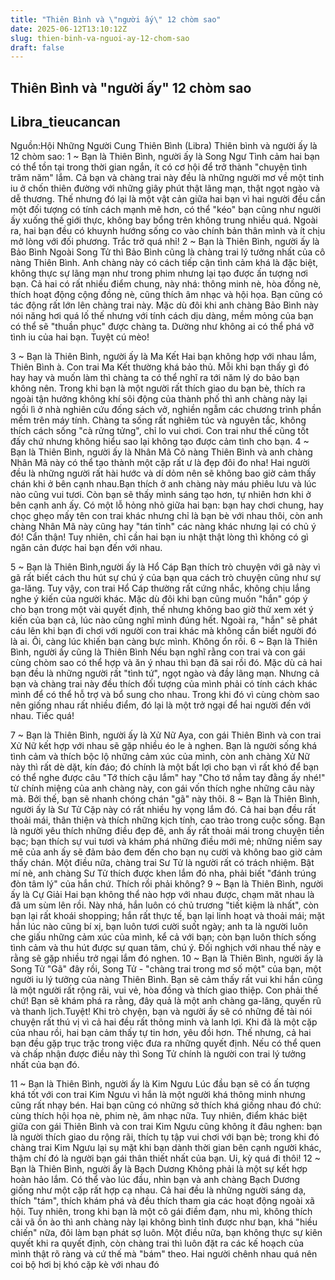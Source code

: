 ```yaml
---
title: "Thiên Bình và \"người ấy\" 12 chòm sao"
date: 2025-06-12T13:10:12Z
slug: thien-binh-va-nguoi-ay-12-chom-sao
draft: false
---
```


## Thiên Bình và "người ấy" 12 chòm sao

## Libra_tieucancan

Nguồn:Hội Những Người Cung Thiên
Bình (Libra)
Thiên bình và người ấy là 12
chòm sao:
1 ~ Bạn là Thiên Bình, người ấy là
Song Ngư
Tình cảm hai bạn có thể tồn tại
trong thời gian ngắn, ít có cơ hội
để
trở thành "chuyện tình trăm năm"
lắm. Cả bạn và chàng trai này đều
là
những người mơ về một tinh iu ở
chốn thiên đường với những giây
phút
thật lãng mạn, thật ngọt ngào và
dễ thương. Thế nhưng đó lại là
một vật
cản giữa hai bạn vì hai người đều
cần một đối tượng có tính cách
mạnh mẽ
hơn, có thể "kéo" bạn cũng như
người ấy xuống thế giới thực,
không bay
bổng trên không trung nhiều quá.
Ngoài ra, hai bạn đều có khuynh
hướng
sống co vào chính bản thân mình
và ít chịu mở lòng với đối
phương. Trắc
trở quá nhỉ!
2 ~ Bạn là Thiên Bình, người ấy là
Bảo Bình
Ngoài Song Tử thì Bảo Bình cũng
là chàng trai lý tưởng nhất của cô
nàng
Thiên Bình. Anh chàng này có cách
tiếp cận tình cảm khá là đặc biệt,
không thực sự lãng mạn như
trong phim nhưng lại tạo được ấn
tượng nơi
bạn. Cả hai có rất nhiều điểm
chung, này nhá: thông minh nè,
hòa đồng
nè, thích hoạt động cộng đồng nè,
cũng thích âm nhạc và hội họa.
Bạn
cũng có tác động rất lớn lên
chàng trai này. Mặc dù đôi khi anh
chàng
Bảo Bình này nói năng hơi quá lố
thế nhưng với tính cách dịu dàng,
mềm
mỏng của bạn có thể sẽ "thuần
phục" được chàng ta. Dường như
không ai có
thể phá vỡ tình iu của hai bạn.
Tuyệt cú mèo!

3 ~ Bạn là Thiên Bình, người ấy là
Ma Kết
Hai bạn không hợp với nhau lắm,
Thiên Bình à. Con trai Ma Kết
thường khá
bảo thủ. Mỗi khi bạn thấy gì đó
hay hay và muốn làm thì chàng ta
có thể
nghĩ ra tới năm lý do bảo bạn
không nên. Trong khi bạn là một
người rất
thích giao du bạn bè, thích ra
ngoài tận hưởng không khí sôi
động của
thành phố thì anh chàng này lại
ngồi lì ở nhà nghiên cứu đống
sách vở,
nghiền ngẫm các chương trình
phần mềm trên máy tính. Chàng ta
sống rất
nghiêm túc và nguyên tắc, không
thích cách sống "cà rửng tửng",
chỉ lo
vui chơi. Con trai như thế cũng tốt
đấy chứ nhưng không hiểu sao lại
không tạo được cảm tình cho bạn.
4 ~ Bạn là Thiên Bình, người ấy là
Nhân Mã
Cô nàng Thiên Bình và anh chàng
Nhân Mã này có thể tạo thành
một cặp rất
ư là đẹp đôi đo nha! Hai người
đều là những người rất hài hước
và dí
dỏm nên sẽ không bao giờ cảm
thấy chán khi ở bên cạnh
nhau.Bạn thích ở
anh chàng này máu phiêu lưu và
lúc nào cũng vui tươi. Còn bạn sẽ
thấy
mình sáng tạo hơn, tự nhiên hơn
khi ở bên cạnh anh ấy. Có một lỗ
hỏng
nhỏ giữa hai bạn: bạn hay chơi
chung, hay chọc ghẹo mấy tên
con trai
khác nhưng chỉ là bạn bè với nhau
thôi, còn anh chàng Nhân Mã này
cũng
hay "tán tỉnh" các nàng khác
nhưng lại có chủ ý đó! Cẩn thận!
Tuy nhiên,
chỉ cần hai bạn iu nhật thật lòng
thì không có gì ngăn cản được hai
bạn
đến với nhau.

5 ~ Bạn là Thiên Bình,người ấy là
Hổ Cáp
Bạn thích trò chuyện với gã này
vì gã rất biết cách thu hút sự chú
ý của
bạn qua cách trò chuyện cũng
như sự ga-lăng. Tuy vậy, con trai
Hổ Cáp
thường rất cứng nhắc, không chịu
lắng nghe ý kiến của người khác.
Mặc dù
đôi khi bạn cũng muốn "hắn" góp
ý cho bạn trong một vài quyết
định, thế
nhưng không bao giờ thử xem
xét ý kiến của bạn cả, lúc nào
cũng nghĩ
mình đúng hết. Ngoài ra, "hắn" sẽ
phát cáu lên khi bạn đi chơi với
người
con trai khác mà không cần biết
người đó là ai. Ôi, càng lúc khiến
bạn
càng bực mình. Không ổn rồi.
6 ~ Bạn là Thiên Bình, người ấy
cũng là Thiên Bình
Nếu bạn nghĩ rằng con trai và con
gái cùng chòm sao có thể hợp và
ăn ý
nhau thì bạn đã sai rồi đó. Mặc dù
cả hai bạn đều là những người rất
"tình tứ", ngọt ngào và đầy lãng
mạn. Nhưng cả bạn và chàng trai
này đều
thích đối tượng của mình phải có
tính cách khác mình để có thể hỗ
trợ
và bổ sung cho nhau. Trong khi
đó vì cùng chòm sao nên giống
nhau rất
nhiều điểm, đó lại là một trở ngại
để hai người đến với nhau. Tiếc
quá!

7 ~ Bạn là Thiên Bình, người ấy là
Xử Nữ
Aya, con gái Thiên Bình và con trai
Xử Nữ kết hợp với nhau sẽ gặp
nhiều
éo le à nghen. Bạn là người sống
khá tình cảm và thích bộc lộ
những cảm
xúc của mình, còn anh chàng Xử
Nữ này thì rất dè dặt, kín đáo; đó
chính
là một bất lợi cho bạn vì rất khó
để bạn có thể nghe được câu "Tớ
thích
cậu lắm" hay "Cho tớ nắm tay
đằng ấy nhé!" từ chính miệng của
anh chàng
này, con gái vốn thích nghe
những câu này mà. Bởi thế, bạn sẽ
nhanh
chóng chán "gã" này thôi.
8 ~ Bạn là Thiên Bình, người ấy là
Sư Tử
Cặp này có rất nhiều hy vọng lắm
đó. Cả hai bạn đều rất thoải mái,
thân
thiện và thích những kịch tính,
cao trào trong cuộc sống. Bạn là
người
yêu thích những điều đẹp đẽ, anh
ấy rất thoải mái trong chuyện
tiền bạc;
bạn thích sự vui tươi và khám
phá những điều mới mẻ; những
niềm say mê
của anh ấy sẽ đảm bảo đem đến
cho bạn nụ cười và không bao giờ
cảm thấy
chán. Một điều nữa, chàng trai Sư
Tử là người rất có trách nhiệm.
Bật mí
nè, anh chàng Sư Tử thích được
khen lắm đó nha, phải biết "đánh
trúng
đòn tâm lý" của hắn chứ. Thích rồi
phải không?
9 ~ Bạn là Thiên Bình, người ấy là
Cự Giải
Hai bạn không thể nào hợp với
nhau được, chạm măt nhau là đã
um sùm lên
rồi. Này nhá, hắn luôn có chủ
trương "tiết kiệm là nhất", còn
bạn lại
rất khoái shopping; hắn rất thực
tế, bạn lại linh hoạt và thoải mái;
mặt
hắn lúc nào cũng bí xị, bạn luôn
tươi cười suốt ngày; anh ta là
người
luôn che giấu những cảm xúc của
mình, kể cả với bạn; còn bạn luôn
thích
sống tình cảm và thu hút được sự
quan tâm, chú ý. Đối nghịch với
nhau
thế này e rằng sẽ gặp nhiều trở
ngại lắm đó nghen.
10 ~ Bạn là Thiên Bình, người ấy là
Song Tử
"Gã" đây rồi, Song Tử - "chàng trai
trong mơ số một" của bạn, một
người
iu lý tưởng của nàng Thiên Bình.
Bạn sẽ cảm thấy rất vui khi hắn
cũng là
một người rất rộng rãi, vui vẻ,
hòa đồng và thích giao thiệp. Con
phải
thế chứ! Bạn sẽ khám phá ra rằng,
đây quả là một anh chàng ga-lăng,
quyến rũ và thanh lịch.Tuyệt! Khi
trò chyện, bạn và người ấy sẽ có
những
đề tài nói chuyện rất thú vị vì cả
hai đều rất thông minh và lanh lợi.
Khi đã là một cặp của nhau rồi, hai
bạn cảm thấy tự tin hơn, yêu đồi
hơn. Thế nhưng, cả hai bạn đều
gặp trục trặc trong việc đưa ra
những
quyết định. Nếu có thể quen và
chấp nhận được điều này thì
Song Tử chính
là người con trai lý tưởng nhất
của bạn đó.

11 ~ Bạn là Thiên Bình, người ấy là
Kim Ngưu
Lúc đầu bạn sẽ có ấn tượng khá
tốt với con trai Kim Ngưu vì hắn là
một
người khá thông minh nhưng
cũng rất nhạy bén. Hai bạn cũng
có những sở
thích khá giống nhau đó chứ:
cùng thích hội họa nè, phim nè,
âm nhạc
nữa. Tuy nhiên, điểm khác biệt
giữa con gái Thiên Bình và con
trai Kim
Ngưu cũng không ít đâu nghen:
bạn là người thích giao du rộng
rãi, thích
tụ tập vui chơi với bạn bè; trong
khi đó chàng trai Kim Ngưu lại sụ
mặt
khi bạn dành thời gian bên cạnh
người khác, thậm chí đó là người
bạn
gái thân thiết nhất của bạn. Ui, kỳ
quá đi thôi!
12 ~ Bạn là Thiên Bình, người ấy là
Bạch Dương
Không phải là một sự kết hợp
hoàn hảo lắm. Có thể vào lúc đầu,
nhìn bạn
và anh chàng Bạch Dương giống
như một cặp rất hợp cạ nhau. Cả
hai đều là
những người sáng dạ, thích
"tám", thích khám phá và đều
thích tham gia
các hoạt động ngoài xã hội. Tuy
nhiên, trong khi bạn là một cô gái
điềm
đạm, nhu mì, không thích cãi vã
ồn ào thì anh chàng này lại không
bình
tỉnh được như bạn, khá "hiều
chiến" nữa, đôi làm bạn phát sợ
luôn. Một
điều nữa, bạn không thực sự kiên
quyết khi ra quyết định, còn
chàng trai
thì luôn đặt ra các kế hoạch của
mình thật rõ ràng và cứ thế mà
"bám"
theo. Hai người chênh nhau quá
nên coi bộ hơi bị khó cặp kè với
nhau đó